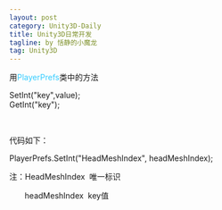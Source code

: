 ```yaml
---
layout: post
category: Unity3D-Daily
title: Unity3D日常开发
tagline: by 恬静的小魔龙
tag: Unity3D
---
```


<p>用<span style="color:#33ccff;">PlayerPrefs</span>类中的方法</p>

<p>SetInt("key",value);<br />
GetInt("key");</p>

<p> </p>

<p>代码如下：</p>

<p>PlayerPrefs.SetInt("HeadMeshIndex", headMeshIndex);</p>

<p>注：HeadMeshIndex  唯一标识</p>

<p>       headMeshIndex  key值</p>